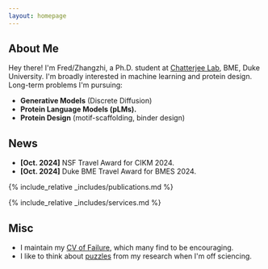 ```yaml
---
layout: homepage
---
```


## About Me

Hey there! I'm Fred/Zhangzhi, a Ph.D. student at [Chatterjee Lab](https://www.chatterjeelab.com/), BME, Duke University. I'm broadly interested in machine learning and protein design. Long-term problems I'm pursuing:
<!-- ## Research Interests -->

- **Generative Models** (Discrete Diffusion)
- **Protein Language Models (pLMs).** 
- **Protein Design** (motif-scaffolding, binder design)



## News

- **[Oct. 2024]** NSF Travel Award for CIKM 2024.
- **[Oct. 2024]** Duke BME Travel Award for BMES 2024.



{% include_relative _includes/publications.md %}

{% include_relative _includes/services.md %}


## Misc

 - I maintain my [CV of Failure](pages/cv_of_failure.md), which many find to be encouraging.
 - I like to think about [puzzles](pages/pages/puzzles.md) from my research when I'm off sciencing.
